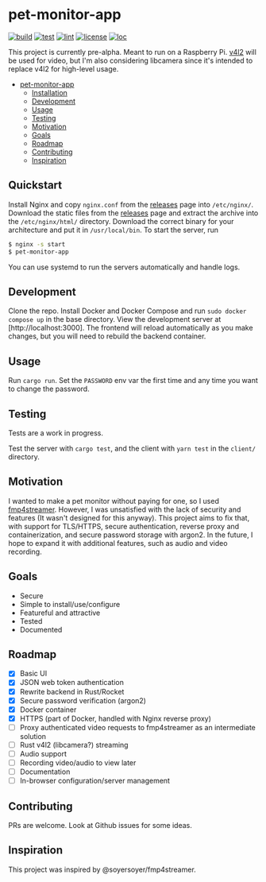 # pet-monitor-app

[![build](https://github.com/Stonks3141/pet-monitor-app/actions/workflows/ci.yml/badge.svg)](https://github.com/Stonks3141/pet-monitor-app/actions/workflows/ci.yml)
[![test](https://github.com/Stonks3141/pet-monitor-app/actions/workflows/test.yml/badge.svg)](https://github.com/Stonks3141/pet-monitor-app/actions/workflows/test.yml)
[![lint](https://github.com/Stonks3141/pet-monitor-app/actions/workflows/lint.yml/badge.svg?style=flat-square)](https://github.com/Stonks3141/pet-monitor-app/actions/workflows/lint.yml)
[![license](https://img.shields.io/static/v1?label=License&message=MIT&color=blue)](https://www.gnu.org/licenses/gpl-3.0.en.html)
[![loc](https://img.shields.io/tokei/lines/github/Stonks3141/pet-monitor-app)](https://github.com/XAMPPRocky/tokei)

This project is currently pre-alpha.
Meant to run on a Raspberry Pi.
[v4l2](https://www.kernel.org/doc/html/v4.9/media/uapi/v4l/v4l2.html) will be
used for video, but I'm also considering libcamera since it's intended to
replace v4l2 for high-level usage.

* [pet-monitor-app](#pet-monitor-app)
  * [Installation](#installation)
  * [Development](#development)
  * [Usage](#usage)
  * [Testing](#testing)
  * [Motivation](#motivation)
  * [Goals](#goals)
  * [Roadmap](#roadmap)
  * [Contributing](#contributing)
  * [Inspiration](#inspiration)

## Quickstart

Install Nginx and copy `nginx.conf` from the [releases] page into `/etc/nginx/`.
Download the static files from the [releases] page and extract the archive into
the `/etc/nginx/html/` directory. Download the correct binary for your
architecture and put it in `/usr/local/bin`. To start the server, run

```bash
$ nginx -s start
$ pet-monitor-app
```

You can use systemd to run the servers automatically and handle logs.

[releases]: https://Stonks3141/pet-monitor-app/releases/

## Development

Clone the repo. Install Docker and Docker Compose and run `sudo docker compose up`
in the base directory. View the development server at [http://localhost:3000].
The frontend will reload automatically as you make changes, but you will need
to rebuild the backend container.

## Usage

Run `cargo run`. Set the `PASSWORD` env var the first time and any time you
want to change the password.

## Testing

Tests are a work in progress.

Test the server with `cargo test`, and the client with `yarn test` in the
`client/` directory.

## Motivation

I wanted to make a pet monitor without paying for one, so I used
[fmp4streamer](https://github.com/soyersoyer/fmp4streamer). However, I was
unsatisfied with the lack of security and features (It wasn't designed for this
anyway). This project aims to fix that, with support for TLS/HTTPS, secure
authentication, reverse proxy and containerization, and secure password storage
with argon2. In the future, I hope to expand it with additional features, such
as audio and video recording.

## Goals

* Secure
* Simple to install/use/configure
* Featureful and attractive
* Tested
* Documented

## Roadmap

* [x] Basic UI
* [x] JSON web token authentication
* [x] Rewrite backend in Rust/Rocket
* [x] Secure password verification (argon2)
* [x] Docker container
* [x] HTTPS (part of Docker, handled with Nginx reverse proxy)
* [ ] Proxy authenticated video requests to fmp4streamer as an intermediate solution
* [ ] Rust v4l2 (libcamera?) streaming
* [ ] Audio support
* [ ] Recording video/audio to view later
* [ ] Documentation
* [ ] In-browser configuration/server management

## Contributing

PRs are welcome. Look at Github issues for some ideas.

## Inspiration

This project was inspired by @soyersoyer/fmp4streamer.
